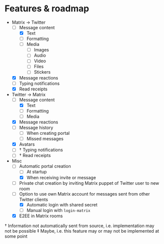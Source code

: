 # Features & roadmap

* Matrix → Twitter
  * [ ] Message content
    * [x] Text
    * [ ] Formatting
    * [ ] Media
      * [ ] Images
      * [ ] Audio
      * [ ] Video
      * [ ] Files
      * [ ] Stickers
  * [x] Message reactions
  * [ ] Typing notifications
  * [x] Read receipts
* Twitter → Matrix
  * [ ] Message content
    * [x] Text
    * [ ] Formatting
    * [ ] Media
  * [x] Message reactions
  * [ ] Message history
    * [ ] When creating portal
    * [ ] Missed messages
  * [x] Avatars
  * [ ] † Typing notifications
  * [ ] † Read receipts
* Misc
  * [ ] Automatic portal creation
    * [ ] At startup
    * [x] When receiving invite or message
  * [ ] Private chat creation by inviting Matrix puppet of Twitter user to new room
  * [ ] Option to use own Matrix account for messages sent from other Twitter clients
    * [x] Automatic login with shared secret
    * [ ] Manual login with `login-matrix`
  * [x] E2EE in Matrix rooms

† Information not automatically sent from source, i.e. implementation may not be possible
‡ Maybe, i.e. this feature may or may not be implemented at some point
